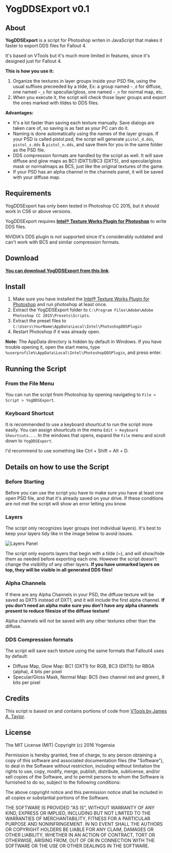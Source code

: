 # YogDDSExport v0.1

## About

**YogDDSExport** is a script for Photoshop writen in JavaScript that makes it faster to export DDS files for Fallout 4.

It's based on VTools but it's much more limited in features, since it's designed just for Fallout 4.

**This is how you use it:**

1. Organize the textures in layer groups inside your PSD file, using the usual suffixes preceeded by a tilde, Ex: a group named `~_d` for diffuse, one named `~_s` for specullar/gloss, one named `~_n` for normal map, etc.
2. When you execute it, the script will check those layer groups and export the ones marked with tildes to DDS files.

**Advantages:**

- It's a lot faster than saving each texture manually. Save dialogs are taken care of, so saving is as fast as your PC can do it.
- Naming is done automatically using the names of the layer groups. If your PSD is called pistol.psd, the script will generate `pistol_d.dds`, `pistol_s.dds` & `pistol_n.dds`, and save them for you in the same folder as the PSD file.
- DDS compression formats are handled by the script as well. It will save diffuse and glow maps as BC1 (DXT1)/BC3 (DXT5), and specular/gloss mask or normalmaps as BC5, just like the original textures of the game.
- If your PSD has an alpha channel in the channels panel, it will be saved with your diffuse map.

## Requirements

YogDDSExport has only been tested in Photoshop CC 2015, but it should work in CS6 or above versions.

YogDDSExport requires **[Intel® Texture Works Plugin for Photoshop](https://software.intel.com/en-us/articles/intel-texture-works-plugin)** to write DDS files.

NVIDIA's DDS plugin is not supported since it's considerably outdated and can't work with BC5 and similar compression formats.

## Download

**[You can download YogDDSExport from this link]()**.

## Install

1. Make sure you have installed the [Intel® Texture Works Plugin for Photoshop](https://software.intel.com/en-us/articles/intel-texture-works-plugin) and run photoshop at least once.
2. Extract the YogDDSExport folder to `C:\Program Files\Adobe\Adobe Photoshop CC 2015\Presets\Scripts`.
3. Extract the preset files to `C:\Users\YourName\AppData\Local\Intel\PhotoshopDDSPlugin`
4. Restart Photoshop if it was already open.

**Note:** The AppData directory is hidden by default in Windows. If you have trouble opening it, open the start menu, type `%userprofile%\AppData\Local\Intel\PhotoshopDDSPlugin`, and press enter.

## Running the Script

### From the File Menu

You can run the script from Photoshop by opening navigating to `File > Script > YogDDSExport`.

### Keyboard Shortcut

It is recommended to use a keyboard shourtcut to run the script more easily. You can assign shourtcuts in the menu `Edit > Keyboard Shourtcuts...`. In the windows that opens, expand the `File` menu and scroll down to `YogDDSExport`.

I'd recommend to use something like Ctrl + Shift + Alt + D.

## Details on how to use the Script

### Before Starting

Before you can use the script you have to make sure you have at least one open PSD file, and that it's already saved on your drive. If these conditions are not met the script will show an error letting you know.

### Layers

The script only recognizes layer groups (not individual layers). It's best to keep your layers tidy like in the image below to avoid issues.

![Layers Panel](https://dl.dropboxusercontent.com/u/251256/Github/YogDDSExport/layers.png)

The script only exports layers that begin with a tilde (~), and will show/hide them as needed before exporting each one. However the script doesn't change the visibility of any other layers. **If you have unmarked layers on top, they will be visible in all generated DDS files!**

### Alpha Channels

If there are any Alpha Channels in your PSD, the diffuse texture will be saved as DXT5 instead of DXT1, and it will include the first alpha channel. **If you don't need an alpha make sure you don't have any alpha channels present to reduce filesize of the diffuse texture!**

Alpha channels will not be saved with any other textures other than the diffuse.

### DDS Compression formats

The script will save each texture using the same formats that Fallout4 uses by default:

- Diffuse Map, Glow Map: BC1 (DXT1) for RGB, BC3 (DXT5) for RBGA (alpha), 4 bits per pixel
- Specular/Gloss Mask, Normal Map: BC5 (two channel red and green), 8 bits per pixel

## Credits

This script is based on and contains portions of code from [VTools by James A. Taylor](http://polycount.com/discussion/49192/vtools-scripts-for-photoshop/).

## License

The MIT License (MIT)
Copyright (c) 2016 Yogensia

Permission is hereby granted, free of charge, to any person obtaining a copy of this software and associated documentation files (the "Software"), to deal in the Software without restriction, including without limitation the rights to use, copy, modify, merge, publish, distribute, sublicense, and/or sell copies of the Software, and to permit persons to whom the Software is furnished to do so, subject to the following conditions:

The above copyright notice and this permission notice shall be included in all copies or substantial portions of the Software.

THE SOFTWARE IS PROVIDED "AS IS", WITHOUT WARRANTY OF ANY KIND, EXPRESS OR IMPLIED, INCLUDING BUT NOT LIMITED TO THE WARRANTIES OF MERCHANTABILITY, FITNESS FOR A PARTICULAR PURPOSE AND NONINFRINGEMENT. IN NO EVENT SHALL THE AUTHORS OR COPYRIGHT HOLDERS BE LIABLE FOR ANY CLAIM, DAMAGES OR OTHER LIABILITY, WHETHER IN AN ACTION OF CONTRACT, TORT OR OTHERWISE, ARISING FROM, OUT OF OR IN CONNECTION WITH THE SOFTWARE OR THE USE OR OTHER DEALINGS IN THE SOFTWARE.
